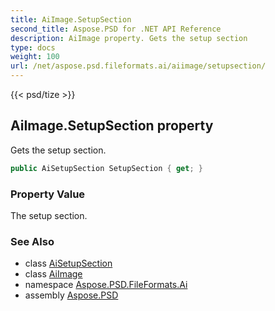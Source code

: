 ```yaml
---
title: AiImage.SetupSection
second_title: Aspose.PSD for .NET API Reference
description: AiImage property. Gets the setup section
type: docs
weight: 100
url: /net/aspose.psd.fileformats.ai/aiimage/setupsection/
---
```

{{< psd/tize >}}
## AiImage.SetupSection property

Gets the setup section.

```csharp
public AiSetupSection SetupSection { get; }
```

### Property Value

The setup section.

### See Also

* class [AiSetupSection](../../aisetupsection/)
* class [AiImage](../)
* namespace [Aspose.PSD.FileFormats.Ai](../../aiimage/)
* assembly [Aspose.PSD](../../../)


